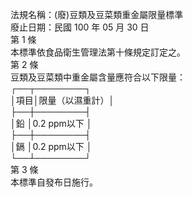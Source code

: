 法規名稱：(廢)豆類及豆菜類重金屬限量標準  
廢止日期：民國 100 年 05 月 30 日  
第 1 條  
本標準依食品衛生管理法第十條規定訂定之。  
第 2 條  
豆類及豆菜類中重金屬含量應符合以下限量：  
┌──┬────────┐  
│項目│限量（以濕重計）│  
├──┼────────┤  
│鉛 │0.2 ppm以下 │  
├──┼────────┤  
│鎘 │0.2 ppm以下 │  
└──┴────────┘  
第 3 條  
本標準自發布日施行。  


